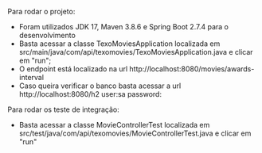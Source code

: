 Para rodar o projeto:
- Foram utilizados JDK 17, Maven 3.8.6 e Spring Boot 2.7.4 para o desenvolvimento
- Basta acessar a classe TexoMoviesApplication localizada em src/main/java/com/api/texomovies/TexoMoviesApplication.java e clicar em "run";
- O endpoint está localizado na url http://localhost:8080/movies/awards-interval
- Caso queira verificar o banco basta acessar a url http://localhost:8080/h2 user:sa password:


Para rodar os teste de integração: 
- Basta acessar a classe MovieControllerTest localizada em src/test/java/com/api/texomovies/MovieControllerTest.java e clicar em "run"